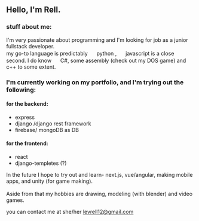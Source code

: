 ## Hello, I'm Rell. 
### stuff about me:
I'm very passionate about programming and I'm looking for job as a junior fullstack developer. <br/>
my go-to language is predictably <img src = "https://raw.githubusercontent.com/jmnote/z-icons/master/svg/python.svg" width="16px"/> python
, <img src = "https://raw.githubusercontent.com/jmnote/z-icons/master/svg/javascript.svg" width="16px"/> javascript  is a close second.
I do know <img src = "https://raw.githubusercontent.com/jmnote/z-icons/master/svg/csharp.svg" width="16px"/> C#, some assembly (check out my DOS game) and <img src = "https://raw.githubusercontent.com/jmnote/z-icons/master/svg/cpp.svg" width="16px"/> c++ to some extent. 

### I'm currently working on my portfolio, and I'm trying out the following:
#### for the backend:
<ul>
  <li>express</li>
  <li>django /django rest framework</li>
  <li>firebase/ mongoDB as DB</li>  
</ul>

#### for the frontend:
<ul>
  <li>react</li>
  <li>django-templetes (?)</li> 
</ul>
In the future I hope to try out and learn- next.js, vue/angular, making mobile apps, and unity (for game making).<br/>
<br/>
Aside from that my hobbies are drawing, modeling (with blender) and video games.<br/>

you can contact me at she/her levrell12@gmail.com



